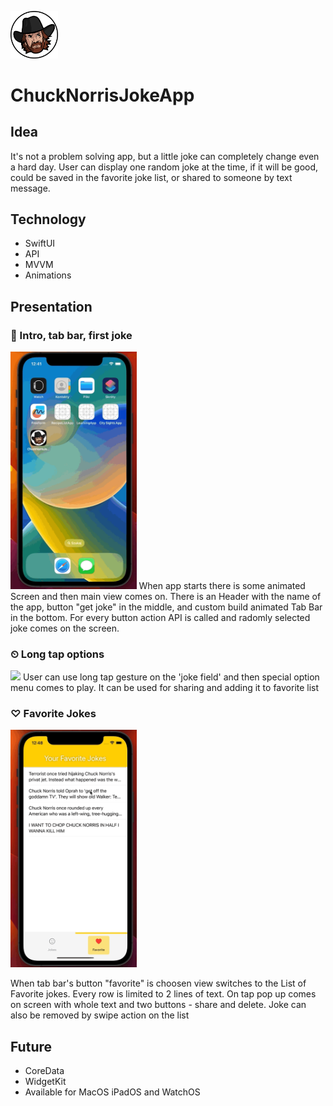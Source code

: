 <img src="https://github.com/bashubb/ChuckNorrisJokeApp/blob/main/ChuckNorrisJokeApp/Assets.xcassets/AppIcon.appiconset/pngegg.png" width="15%"/> <h1>ChuckNorrisJokeApp</h1>

<h2>Idea</h2>

It's not a problem solving app, but a little joke can completely change even a hard day. User can display one random joke at the time, 
if it will be good, could be saved in the favorite joke list, or shared to someone by text message.

<h2>Technology</h2>
<ul>
  <li>SwiftUI</li>
  <li>API</li>
  <li>MVVM</li>
  <li>Animations</li>
</ul>

<h2>Presentation</h2>

<h3>🚀  Intro, tab bar, first joke</h3>
<img src="https://github.com/bashubb/ChuckNorrisJokeApp/blob/main/ChuckNorrisJokeApp%20-%20Intro%2CTabBar%2Cfirst%20joke.gif" width="40%" />
When app starts there is some animated Screen and then main view comes on. There is an Header with the name of the app, button "get joke" in the middle, and custom build animated Tab Bar in the bottom.
For every button action API is called and radomly selected joke comes on the screen.
<br>
<h3>⏲  Long tap options</h3>
<img src="https://github.com/bashubb/ChuckNorrisJokeApp/blob/main/ChuckNorrisJokeApp%20-%20LongTapGesture%20mainView.gif" width="40%" />
User can use long tap gesture on the 'joke field' and then special option menu comes to play. It can be used for sharing and adding it to favorite list
<br>
<h3>♡  Favorite Jokes</h3>
<img src="https://github.com/bashubb/ChuckNorrisJokeApp/blob/main/ChuckNorrisJokeApp%20-list%20View.gif" width="40%" />

When tab bar's button "favorite" is choosen view switches to the List of Favorite jokes. Every row is limited to 2 lines of text. On tap pop up comes on screen with whole text and two buttons - share and delete.
Joke can also be removed by swipe action on the list




<h2>Future</h2>

<ul>
  <li>CoreData</li>
  <li>WidgetKit</li>
  <li>Available for MacOS iPadOS and WatchOS </li>
</ul>
 
